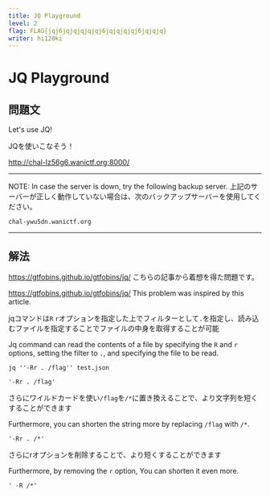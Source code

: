 ```yaml
---
title: JQ Playground
level: 2
flag: FLAG{jqj6jqjqjqjqjqj6jqjqjqjqj6jqjqjq}
writer: hi120ki
---
```


# JQ Playground

## 問題文

Let's use JQ!

JQを使いこなそう！

http://chal-lz56g6.wanictf.org:8000/

---

NOTE: In case the server is down, try the following backup server. 上記のサーバーが正しく動作していない場合は、次のバックアップサーバーを使用してください。

`chal-ywu5dn.wanictf.org`

---

## 解法

<https://gtfobins.github.io/gtfobins/jq/> こちらの記事から着想を得た問題です。

<https://gtfobins.github.io/gtfobins/jq/> This problem was inspired by this article.

jqコマンドは`R` `r`オプションを指定した上でフィルターとして`.`を指定し、読み込むファイルを指定することでファイルの中身を取得することが可能

Jq command can read the contents of a file by specifying the `R` and `r` options, setting the filter to `.`, and specifying the file to be read.

```
jq ''-Rr . /flag'' test.json
```

```
'-Rr . /flag'
```

さらにワイルドカードを使い`/flag`を`/*`に置き換えることで、より文字列を短くすることができます

Furthermore, you can shorten the string more by replacing  `/flag` with `/*`.

```
'-Rr . /*'
```

さらにrオプションを削除することで、より短くすることができます

Furthermore, by removing the `r` option, You can shorten it even more.

```
' -R /*'
```

